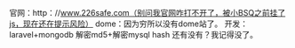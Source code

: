 官网：http：//www.226safe.com（别问我官网咋打不开了，被小BSQ之前挂了js，现在还在提示风险）
dome：因为穷所以没有dome站了。
开发：laravel+mongodb
解密md5+解密mysql hash 还有没有？我记得没了。
